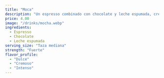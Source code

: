 ```yaml
---
title: "Moca"
description: "Un espresso combinado con chocolate y leche espumada, creando una mezcla perfecta de sabor intenso y dulce. Ideal para quienes buscan un café con un toque de dulzura y una textura cremosa."
price: 4.00
image: "/drinks/mocha.webp"
ingredients:
  - Espresso
  - Chocolate
  - Leche espumada
serving_size: "Taza mediana"
strength: "Fuerte"
flavor_profile:
  - "Dulce"
  - "Cremoso"
  - "Intenso"
---
```

